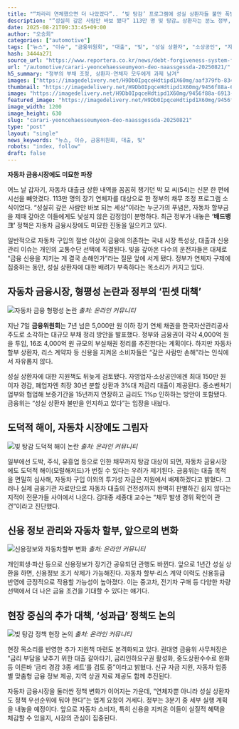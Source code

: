```yaml
---
title: "“차라리 연체했으면 더 나았겠다”.. ‘빚 탕감’ 프로그램에 성실 상환자들 불만 폭발, 정부는 ‘맞춤형 지원책’ 공개"
description: "“성실히 갚은 사람만 바보 됐다” 113만 명 빚 탕감… 상환자는 분노 정부, 맞춤형 지원책 마련 착수 ..."
date: 2025-08-21T09:33:45+09:00
author: "오승희"
categories: ["automotive"]
tags: ["뉴스", "이슈", "금융위원회", "대출", "빚", "성실 상환자", "소상공인", "자영업자", "정부", "자동차금융정책", "자동차대출시장"]
hash: 3444a271
source_url: "https://www.reportera.co.kr/news/debt-forgiveness-system-for-faithful-repayers/"
url: "/automotive/carari-yeoncehaesseumyeon-deo-naassgessda-20250821/"
h5_summary: "정부의 부채 조정, 상환자·연체자 모두에게 과제 남겨"
images: ["https://imagedelivery.net/H9Db0IpqceHdtipd1X60mg/aaf379fb-8340-46c9-87db-d4a24a090700/public", "https://imagedelivery.net/H9Db0IpqceHdtipd1X60mg/0b1f5445-b1f1-4785-e709-722e11f5f600/public", "https://imagedelivery.net/H9Db0IpqceHdtipd1X60mg/83956d29-15c7-43be-1c52-be786bb0c000/public", "https://imagedelivery.net/H9Db0IpqceHdtipd1X60mg/9456f88a-6913-47be-3423-55621a720d00/public", "https://imagedelivery.net/H9Db0IpqceHdtipd1X60mg/497c94cf-56ae-4e79-d1a8-588136a95500/public"]
thumbnail: "https://imagedelivery.net/H9Db0IpqceHdtipd1X60mg/9456f88a-6913-47be-3423-55621a720d00/public"
image: "https://imagedelivery.net/H9Db0IpqceHdtipd1X60mg/9456f88a-6913-47be-3423-55621a720d00/public"
featured_image: "https://imagedelivery.net/H9Db0IpqceHdtipd1X60mg/9456f88a-6913-47be-3423-55621a720d00/public"
image_width: 1200
image_height: 630
slug: "carari-yeoncehaesseumyeon-deo-naassgessda-20250821"
type: "post"
layout: "single"
news_keywords: "뉴스, 이슈, 금융위원회, 대출, 빚"
robots: "index, follow"
draft: false
---
```


**자동차 금융시장에도 미묘한 파장**

어느 날 갑자기, 자동차 대출금 상환 내역을 꼼꼼히 챙기던 박 모 씨(54)는 신문 한 편에 시선을 빼앗겼다. 113만 명의 장기 연체자를 대상으로 한 정부의 채무 조정 프로그램 소식이었다. “성실히 갚은 사람만 바보 되는 세상”이라는 누군가의 푸념은, 자동차 할부금을 제때 갚아온 이들에게도 낯설지 않은 감정임이 분명하다. 최근 정부가 내놓은 **‘배드뱅크’** 정책은 자동차 금융시장에도 미묘한 진동을 일으키고 있다.

일반적으로 자동차 구입의 절반 이상이 금융에 의존하는 국내 시장 특성상, 대출과 신용 관리 이슈는 개인의 교통수단 선택에 직결된다. 빚을 갚아온 다수의 운전자들은 대체로 “금융 신용을 지키는 게 결국 손해인가”라는 질문 앞에 서게 됐다. 정부가 연체자 구제에 집중하는 동안, 성실 상환자에 대한 배려가 부족하다는 목소리가 커지고 있다.

## 자동차 금융시장, 형평성 논란과 정부의 ‘핀셋 대책’

![자동차 금융 형평성 논란](https://imagedelivery.net/H9Db0IpqceHdtipd1X60mg/83956d29-15c7-43be-1c52-be786bb0c000/public)
*출처: 온라인 커뮤니티*


지난 7일 **금융위원회**는 7년 넘은 5,000만 원 이하 장기 연체 채권을 한국자산관리공사 주도로 소각하는 대규모 부채 정리 방안을 발표했다. 정부와 금융권이 각각 4,000억 원을 투입, 16조 4,000억 원 규모의 부실채권 정리를 추진한다는 계획이다. 하지만 자동차 할부 상환자, 리스 계약자 등 신용을 지켜온 소비자들은 “갚은 사람만 손해”라는 인식에서 자유롭지 않다.

성실 상환자에 대한 지원책도 뒤늦게 검토됐다. 자영업자·소상공인에겐 최대 150만 원 이자 경감, 폐업자엔 최장 30년 분할 상환과 3%대 저금리 대출이 제공된다. 중소벤처기업부와 협업해 보증기간을 15년까지 연장하고 금리도 1%p 인하하는 방안이 포함됐다. 금융위는 “성실 상환자 불만을 인지하고 있다”는 입장을 내놨다.

## 도덕적 해이, 자동차 시장에도 그림자

![빚 탕감 도덕적 해이 논란](https://imagedelivery.net/H9Db0IpqceHdtipd1X60mg/aaf379fb-8340-46c9-87db-d4a24a090700/public)
*출처: 온라인 커뮤니티*


일부에선 도박, 주식, 유흥업 등으로 인한 채무까지 탕감 대상이 되면, 자동차 금융시장에도 도덕적 해이(모럴해저드)가 번질 수 있다는 우려가 제기된다. 금융위는 대출 목적을 면밀히 심사해, 자동차 구입 이외의 투기성 자금은 지원에서 배제하겠다고 밝혔다. 그러나 실제 금융기관 자료만으로 자동차 대출의 건전성까지 완벽히 판별하긴 쉽지 않다는 지적이 전문가들 사이에서 나온다. 김대종 세종대 교수는 “채무 발생 경위 확인이 관건”이라고 진단했다.

## 신용 정보 관리와 자동차 할부, 앞으로의 변화

![신용정보와 자동차할부 변화](https://imagedelivery.net/H9Db0IpqceHdtipd1X60mg/497c94cf-56ae-4e79-d1a8-588136a95500/public)
*출처: 온라인 커뮤니티*


개인회생·파산 등으로 신용정보가 장기간 공유되던 관행도 바뀐다. 앞으로 1년간 성실 상환을 하면, 신용정보 조기 삭제가 가능해진다. 자동차 할부·리스 계약 이력도 신용등급 반영에 긍정적으로 작용할 가능성이 높아졌다. 이는 중고차, 전기차 구매 등 다양한 차량 선택에서 더 나은 금융 조건을 기대할 수 있다는 얘기다.

## 현장 중심의 추가 대책, ‘성과급’ 정책도 논의

![빚 탕감 정책 현장 논의](https://imagedelivery.net/H9Db0IpqceHdtipd1X60mg/0b1f5445-b1f1-4785-e709-722e11f5f600/public)
*출처: 온라인 커뮤니티*


현장 목소리를 반영한 추가 지원책 마련도 본격화되고 있다. 권대영 금융위 사무처장은 “금리 부담을 낮추기 위한 대출 갈아타기, 금리인하요구권 활성화, 중도상환수수료 완화 등 이른바 ‘금리 경감 3종 세트’를 검토 중”이라고 밝혔다. 신규 자금 지원, 자동차 업종별 맞춤형 금융 정보 제공, 지역 상권 자료 제공도 함께 추진된다.

자동차 금융시장을 둘러싼 정책 변화가 이어지는 가운데, “연체자뿐 아니라 성실 상환자도 정책 우선순위에 둬야 한다”는 업계 요청이 거세다. 정부는 3분기 중 세부 실행 계획을 내놓을 예정이다. 앞으로 자동차 소비자, 특히 신용을 지켜온 이들이 실질적 혜택을 체감할 수 있을지, 시장의 관심이 집중된다.
